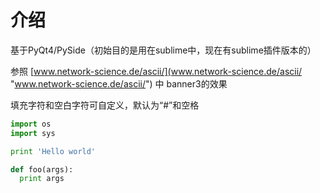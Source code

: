 # 介绍
基于PyQt4/PySide（初始目的是用在sublime中，现在有sublime插件版本的）

参照 [www.network-science.de/ascii/](www.network-science.de/ascii/ "www.network-science.de/ascii/") 中
banner3的效果

填充字符和空白字符可自定义，默认为“#”和空格

```python
import os
import sys

print 'Hello world'

def foo(args):
  print args
```
